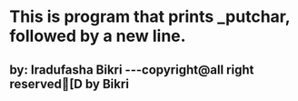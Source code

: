 # This is program that prints _putchar, followed by a new line.
## by: Iradufasha Bikri                                                                 ---copyright@all right reserved[D by Bikri
